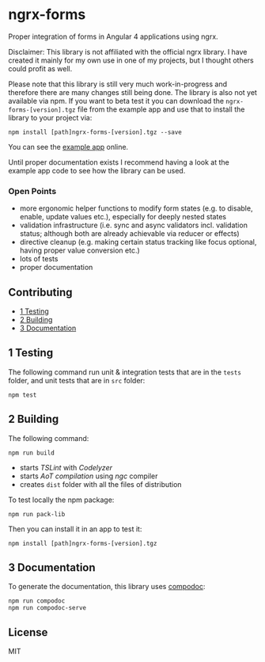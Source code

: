 # ngrx-forms

Proper integration of forms in Angular 4 applications using ngrx.

Disclaimer: This library is not affiliated with the official ngrx library. I have created it mainly for my own use in one of my projects, but I thought others could profit as well.

Please note that this library is still very much work-in-progress and therefore there are many changes still being done. The library is also not yet available via npm. If you want to beta test it you can download the `ngrx-forms-[version].tgz` file from the example app and use that to install the library to your project via:

```Shell
npm install [path]ngrx-forms-[version].tgz --save
```

You can see the [example app](https://ngrx-forms-example-app.herokuapp.com/) online.

Until proper documentation exists I recommend having a look at the example app code to see how the library can be used.

### Open Points

- more ergonomic helper functions to modify form states (e.g. to disable, enable, update values etc.), especially for deeply nested states
- validation infrastructure (i.e. sync and async validators incl. validation status; although both are already achievable via reducer or effects)
- directive cleanup (e.g. making certain status tracking like focus optional, having proper value conversion etc.)
- lots of tests
- proper documentation

## Contributing
* [1 Testing](#1)
* [2 Building](#2)
* [3 Documentation](#3)

## <a name="1"></a>1 Testing
The following command run unit & integration tests that are in the `tests` folder, and unit tests that are in `src` folder: 
```Shell
npm test 
```

## <a name="2"></a>2 Building
The following command:
```Shell
npm run build
```
- starts _TSLint_ with _Codelyzer_
- starts _AoT compilation_ using _ngc_ compiler
- creates `dist` folder with all the files of distribution

To test locally the npm package:
```Shell
npm run pack-lib
```
Then you can install it in an app to test it:
```Shell
npm install [path]ngrx-forms-[version].tgz
```

## <a name="3"></a>3 Documentation
To generate the documentation, this library uses [compodoc](https://github.com/compodoc/compodoc):
```Shell
npm run compodoc
npm run compodoc-serve 
```

## License
MIT
